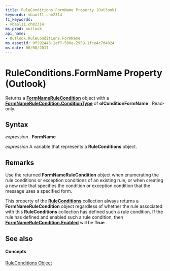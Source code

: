 ```yaml
---
title: RuleConditions.FormName Property (Outlook)
keywords: vbaol11.chm2314
f1_keywords:
- vbaol11.chm2314
ms.prod: outlook
api_name:
- Outlook.RuleConditions.FormName
ms.assetid: 9f292443-1af7-500e-2959-1fce4c7d4824
ms.date: 06/08/2017
---
```



# RuleConditions.FormName Property (Outlook)

Returns a **[FormNameRuleCondition](formnamerulecondition-object-outlook.md)** object with a **[FormNameRuleCondition.ConditionType](formnamerulecondition-conditiontype-property-outlook.md)** of **olConditionFormName** . Read-only.


## Syntax

 _expression_ . **FormName**

 _expression_ A variable that represents a **RuleConditions** object.


## Remarks

Use the returned **FormNameRuleCondition** object when enumerating the rule conditions or exception conditions of an existing rule, or when creating a new rule that specifies the condition or exception condition that the message uses a specified form.

This property of the **[RuleConditions](ruleconditions-object-outlook.md)** collection always returns a **FormNameRuleCondition** object regardless of whether the rule associated with this **RuleConditions** collection has defined such a rule condition. If the rule has defined and enabled such a rule condition, then **[FormNameRuleCondition.Enabled](formnamerulecondition-enabled-property-outlook.md)** will be **True** .


## See also


#### Concepts


[RuleConditions Object](ruleconditions-object-outlook.md)

